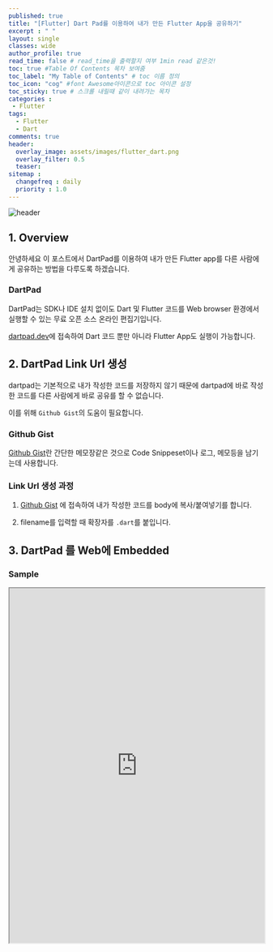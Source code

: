 ```yaml
---
published: true
title: "[Flutter] Dart Pad를 이용하여 내가 만든 Flutter App을 공유하기"
excerpt : " "
layout: single
classes: wide
author_profile: true
read_time: false # read_time을 출력할지 여부 1min read 같은것!
toc: true #Table Of Contents 목차 보여줌
toc_label: "My Table of Contents" # toc 이름 정의
toc_icon: "cog" #font Awesome아이콘으로 toc 아이콘 설정
toc_sticky: true # 스크롤 내릴때 같이 내려가는 목차
categories :
 - Flutter
tags: 
  - Flutter
  - Dart
comments: true
header:
  overlay_image: assets/images/flutter_dart.png
  overlay_filter: 0.5
  teaser: 
sitemap :
  changefreq : daily
  priority : 1.0
---
```


![header](https://miro.medium.com/max/1920/1*2adBDBgzNounV9WhluUh5Q.png)

## 1. Overview

안녕하세요 이 포스트에서 DartPad를 이용하여 내가 만든 Flutter app를 다른 사람에게 공유하는 방법을 다루도록 하겠습니다.

### DartPad

DartPad는 SDK나 IDE 설치 없이도 Dart 및 Flutter 코드를 Web browser 환경에서 실행할 수 있는 무료 오픈 소스 온라인 편집기입니다.
  
[dartpad.dev](https://dartpad.dev/)에 접속하여 Dart 코드 뿐만 아니라 Flutter App도 실행이 가능합니다.

## 2. DartPad Link Url 생성

dartpad는 기본적으로 내가 작성한 코드를 저장하지 않기 때문에 dartpad에 바로 작성한 코드를 다른 사람에게 바로 공유를 할 수 없습니다.
  
이를 위해 `Github Gist`의 도움이 필요합니다.

### Github Gist

[Github Gist](https://gist.github.com/)란 간단한 메모장같은 것으로 Code Snippeset이나 로그, 메모등을 남기는데 사용합니다.

### Link Url 생성 과정

1. [Github Gist](https://gist.github.com/) 에 접속하여 내가 작성한 코드를 body에 복사/붙여넣기를 합니다.

2. filename를 입력할 때 확장자를 `.dart`를 붙입니다.

## 3. DartPad 를 Web에 Embedded


### Sample

<iframe src="https://dartpad.dev/embed-flutter.html?id=5eaa69dfeba45bdc3d05b715d16ddc5f" style="width:100%; height:700px"></iframe>
